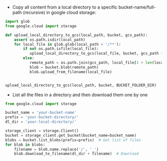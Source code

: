 - Copy all content from a local directory to a specific bucket-name/full-path (recursive) in google cloud storage:
```python
import glob
from google.cloud import storage

def upload_local_directory_to_gcs(local_path, bucket, gcs_path):
    assert os.path.isdir(local_path)
    for local_file in glob.glob(local_path + '/**'):
        if not os.path.isfile(local_file):
           upload_local_directory_to_gcs(local_file, bucket, gcs_path + "/" + os.path.basename(local_file))
        else:
           remote_path = os.path.join(gcs_path, local_file[1 + len(local_path):])
           blob = bucket.blob(remote_path)
           blob.upload_from_filename(local_file)


upload_local_directory_to_gcs(local_path, bucket, BUCKET_FOLDER_DIR)
```

-  List all the files in a directory and then download them one by one
```python
from google.cloud import storage

bucket_name = 'your-bucket-name'
prefix = 'your-bucket-directory/'
dl_dir = 'your-local-directory/'

storage_client = storage.Client()
bucket = storage_client.get_bucket(bucket_name=bucket_name)
blobs = bucket.list_blobs(prefix=prefix)  # Get list of files
for blob in blobs:
    filename = blob.name.replace('/', '_') 
    blob.download_to_filename(dl_dir + filename)  # Download
```
